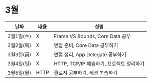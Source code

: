 # 3월

|날짜|내용|설명|
|------|---|---|
|3월1일(수)|X|Frame VS Bounds, Core Data 공부|
|3월2일(목)|X|면접 준비, Core Data 공부하기|
|3월3일(금)|X|면접 정리, App Delegate 공부하기|
|3월4일(일)|X|HTTP, TCP/IP 예습하기, 프로젝트 정리하기|
|3월5일(월)|HTTP|클로져 공부하기, 세션 복습하기|



